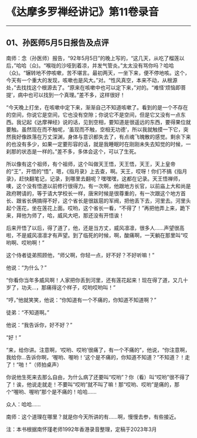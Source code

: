 # 《达摩多罗禅经讲记》第11卷录音

------

## 01、孙医师5月5日报告及点评

南师：念（孙医师）报告，“92年5月5日”的晚上写的，“这几天，从吃了榴莲以后，”哈哈（众)。“喉咙的沙哑到着凉，并发气管炎。”太太没有骂你吗？哈哈（众)。“辗转地不停咳嗽，苦不堪言。最初两天，一坐下来，便不停地咳。这个，今天有一个重大的发现，咳嗽也是风大。”对。“性风真空，本来不动，从根源处，”去找找这个根源去了。“原来在咳嗽中也可以定下来，”对的。“难怪‘烦恼即菩提’，病中也可以找到一个真理。”差不多，这样很好！

“今天晚上打坐，在咳嗽中定下来，渐渐自己不知道咳嗽了。看到的是一个不存在的空间，你说它是空间，它也没有空隙；你说它不是空间，但是它又没有一点东西。我记起《达摩禅经》说的话，见到空相，要知道是很遥远的东西，要得果位就要触。虽然现在而不触呢，‘虽现而不触，空相无功德’，所以我就触摸一下它，突然我好像跌落在万丈深渊，身体与意识都失去了，有点魂飞魄散的感觉。剩余下来的也没有多少，如果一定要形容的话，就是我睡眠时在刚刚未失去知觉的时候，一刹那的状态是一样的。”差不多，多体会这个，可以了生死。

所以像有这个祖师，有个祖师，这个叫做天王悟，天王悟，天王，天上皇帝的“王”，开悟的“悟”，嗯，《指月录》上去查，啊。天王，哎呀！你们不搞《指月录》，赶快翻笔记，记录，到哪里去翻呢？嘿嘿嘿，这都在记录。天王悟禅师，噢，这个没有悟道以前修行很得力。有一次啊，他跟地方长官，以前庙上大和尚是政府聘请的，等于请大学校长一样，唐宋时候是很尊重的，有一次跟这个地方首长、跟省长俩搞得不好，这个省长是很跋扈的军阀，把他丢下去，河里去。河里头起个莲花，坐在莲花上面。哎哟，这个省长一看，“不得了！”再把他弄上来，跪下来，拜他为师了，哈，威风大吧，那还没有开悟诶！

后来开悟了以后，得了道了，他，还是当方丈，威风凛凛，很多人……声望很高啦，不是威风凛凛才有声望。到了临死的时候，啊，酸痛啊，一天躺在那里叫“哎哟啊、哎哟啊！”

这个侍者徒弟照顾他，“师父啊，你轻一点，好不好？不好听嘛！”

他说：“为什么？”

“你看你当年多威风啊！人家把你丢到河里，还有莲花起来！现在得了道，又几十岁了，功夫…，那痛得这个样子，哎哟哎哟叫！”

“哼，”他就笑笑，他说：“你知道有一个不痛的，你知道不知道啊？”

徒弟：“不知道啊。”

他说：“我告诉你，好不好？”

“好！”

“来，给你讲。注意啊，‘哎哟、哎哟’很痛了，有一个不痛的”，他说，“你注意啊，我给你…告诉你啊，‘喔哟、喔哟！’这个是不痛的，你知道不知道？”不知道？！走了！“啪！”（师拍桌声）

你说他生死来去那么自由，为什么病了还要叫“哎哟”？你（看）叫“哎哟”很不得了了！诶，他说走就走！不要叫“哎哟”就不叫了嘛！那“哎哟、哎哟”是痛的，那个“喔哟、喔哟”那个是不痛的！哈哈……

众人：哈哈……

南师：这个道理在哪里？就是你今天所讲的有……啊，慢慢去参，有些接近。

注：本书根据南怀瑾老师1992年香港录音整理，定稿于2023年3月
